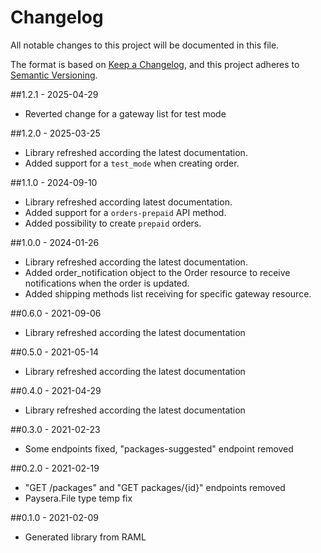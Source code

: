 # Changelog
All notable changes to this project will be documented in this file.

The format is based on [Keep a Changelog](https://keepachangelog.com/en/1.0.0/),
and this project adheres to [Semantic Versioning](https://semver.org/spec/v2.0.0.html).

##1.2.1 - 2025-04-29

- Reverted change for a gateway list for test mode

##1.2.0 - 2025-03-25

- Library refreshed according the latest documentation.
- Added support for a `test_mode` when creating order.

##1.1.0 - 2024-09-10

- Library refreshed according latest documentation.
- Added support for a `orders-prepaid` API method.
- Added possibility to create `prepaid` orders.

##1.0.0 - 2024-01-26

- Library refreshed according the latest documentation.
- Added order_notification object to the Order resource to receive notifications when the order is updated.
- Added shipping methods list receiving for specific gateway resource.

##0.6.0 - 2021-09-06

- Library refreshed according the latest documentation

##0.5.0 - 2021-05-14

- Library refreshed according the latest documentation

##0.4.0 - 2021-04-29

- Library refreshed according the latest documentation

##0.3.0 - 2021-02-23

- Some endpoints fixed, "packages-suggested" endpoint removed

##0.2.0 - 2021-02-19

- "GET /packages" and "GET packages/{id}" endpoints removed
- Paysera.File type temp fix

##0.1.0 - 2021-02-09

- Generated library from RAML 
